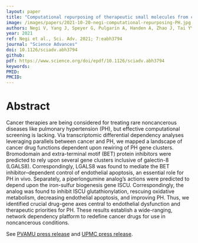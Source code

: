 ```yaml
---
layout: paper
title: "Computational repurposing of therapeutic small molecules from cancer to pulmonary hypertension"
image: /images/papers/2021-10-20-negi-computational-repurposing-PH.jpg
authors: Negi V, Yang J, Speyer G, Pulgarin A, Handen A, Zhao J, Tai YY, Tang Y, Culley MK, Yu Q, Forsythe P, Gorelova A, Watson AM, Al Aaraj Y, Satoh T, Sharifi-Sanjani M, Rajaratnam A, Sembrat J, Provencher S, Yin X, Vargas SO, Rojas M, Bonnet S, Torrino S, Wagner BK, Schreiber SL, Dai M, Bertero T, Al Ghouleh I, Kim S, Chan SY
year: 2021
ref: Negi et al., Sci. Adv. 2021; 7:eabh3794
journal: "Science Advances"
doi: 10.1126/sciadv.abh3794
github:
pdf: https://www.science.org/doi/epdf/10.1126/sciadv.abh3794
keywords: 
PMID: 
PMCID: 
---
```


# Abstract

Cancer therapies are being considered for treating rare noncancerous diseases like pulmonary hypertension (PH), but effective computational screening is lacking. Via transcriptomic differential dependency analyses leveraging parallels between cancer and PH, we mapped a landscape of cancer drug functions dependent upon rewiring of PH gene clusters. Bromodomain and extra-terminal motif (BET) protein inhibitors were predicted to rely upon several gene clusters inclusive of galectin-8 (LGALS8). Correspondingly, LGALS8 was found to mediate the BET inhibitor–dependent control of endothelial apoptosis, an essential role for PH in vivo. Separately, a piperlongumine analog’s actions were predicted to depend upon the iron-sulfur biogenesis gene ISCU. Correspondingly, the analog was found to inhibit ISCU glutathionylation, rescuing oxidative metabolism, decreasing endothelial apoptosis, and improving PH. Thus, we identified crucial drug-gene axes central to endothelial dysfunction and therapeutic priorities for PH. These results establish a wide-ranging, network dependency platform to redefine cancer drugs for use in noncancerous conditions.


See [PVAMU press release](https://www.pvamu.edu/blog/pvamu-professor-co-leads-groundbreaking-research-in-pulmonary-hypertension/) and [UPMC press release](https://www.upmc.com/media/news/102021-chan-pulmonary-hypertension).